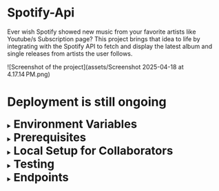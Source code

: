 # Spotify-Api
Ever wish Spotify showed new music from your favorite artists like Youtube/s Subscription page? This project brings that idea to life by integrating with the Spotify API to fetch and display the latest album and single releases from artists the user follows.

![Screenshot of the project](assets/Screenshot 2025-04-18 at 4.17.14 PM.png)

# Deployment is still ongoing

<details>
  <summary><strong style="font-size: 26px;">Environment Variables </strong></summary>

**The environmenet variables are securely stored online as GitHub secrets. Only trusted collaborators will be able to access these variables for local development.**

</details>

<details>
  <summary><strong style="font-size: 26px;">Prerequisites</strong></summary>

- Install Docker
- Python 3.12.3

</details>

<details>
  <summary><strong style="font-size: 26px;">Local Setup for Collaborators</strong></summary>

1. Clone repository and navigate to it:
    - git clone https://github.com/"GIT_USERNAME"/spotify-api.git

    - cd spotify-api

2. Create an `.env` file in the root directory of the project.
    - Add the following lines to the `.env` file w/ the actual values:
        - `CLIENT_ID`: Spotify API client ID.
        - `CLIENT_SECRET`: Spotify API client secret.
        - `REDIRECT_URI`: Spotify API redirect URI

2. Run this command to build and run the docker container: 
    - `docker  compose up --build`

3. Login w/ your spotify account and grant authorization to the API

</details>

<details>
  <summary><strong style="font-size: 26px;">Testing</strong></summary>

 - Run `pytest test_main.py` to start tests locally
 - There is a CI workflow established for test automation

</details>

<details>
  <summary><strong style="font-size: 26px;">Endpoints </strong></summary>

###  Login 
- **URL**: `http://localhost:8888/login`
- **Method**: `GET`
- **Description**: The login endpoint prompts the user for their Spotify login. If successful, it will then prompt the user to grant authorization access to the application through the OAuth protocol.
- **Response**: 
  - **Success**: Redirects to `http://localhost:8888/callback`
  - **Error**: Returns an error message if authentication fails.

</details>

